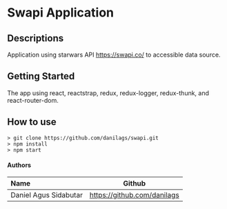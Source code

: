 # Swapi Application

## Descriptions
Application using starwars API https://swapi.co/ to accessible data source.

## Getting Started
The app using react, reactstrap, redux, redux-logger, redux-thunk, and react-router-dom.

## How to use
```
> git clone https://github.com/danilags/swapi.git
> npm install
> npm start
```

#### Authors
|Name           |Github                          |
|:--------------|:------------------------------:|
|Daniel Agus Sidabutar       |https://github.com/danilags   |